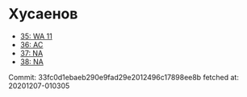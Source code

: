 # Хусаенов
- [35: WA 11](35.md)
- [36: AC](36.md)
- [37: NA](37.md)
- [38: NA](38.md)

Commit: 33fc0d1ebaeb290e9fad29e2012496c17898ee8b
 fetched at: 20201207-010305
